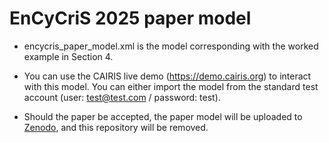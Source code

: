 # EnCyCriS 2025 paper model

* encycris_paper_model.xml is the model corresponding with the worked example in Section 4.

* You can use the CAIRIS live demo (https://demo.cairis.org) to interact with this model.  You can either import the model from the standard test account (user: test@test.com / password: test). 

* Should the paper be accepted, the paper model will be uploaded to [Zenodo](https://zenodo.org), and this repository will be removed.